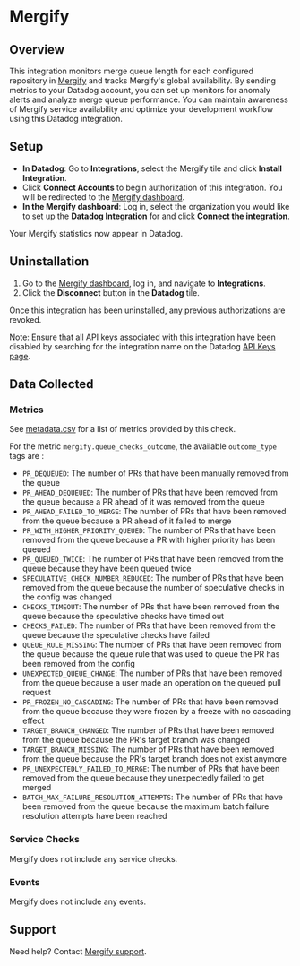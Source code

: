 # Mergify

## Overview

This integration monitors merge queue length for each configured repository in [Mergify][1] and tracks Mergify's global availability. By sending metrics to your Datadog account, you can set up monitors for anomaly alerts and analyze merge queue performance. You can maintain awareness of Mergify service availability and optimize your development workflow using this Datadog integration.

## Setup

- **In Datadog**: Go to **Integrations**, select the Mergify tile and click **Install Integration**.
- Click **Connect Accounts** to begin authorization of this integration. You will be redirected to the [Mergify dashboard][3].
- **In the Mergify dashboard**: Log in, select the organization you would like to set up the **Datadog Integration** for and click **Connect the integration**.

Your Mergify statistics now appear in Datadog.

## Uninstallation

1. Go to the [Mergify dashboard][3], log in, and navigate to **Integrations**.
2. Click the **Disconnect** button in the **Datadog** tile.

Once this integration has been uninstalled, any previous authorizations are revoked.

Note: Ensure that all API keys associated with this integration have been disabled by searching for the integration name on the Datadog [API Keys page][4].

## Data Collected

### Metrics

See [metadata.csv][2] for a list of metrics provided by this check.

For the metric `mergify.queue_checks_outcome`, the available `outcome_type` tags are :

- `PR_DEQUEUED`: The number of PRs that have been manually removed from the queue
- `PR_AHEAD_DEQUEUED`: The number of PRs that have been removed from the queue because a PR ahead of it was removed from the queue
- `PR_AHEAD_FAILED_TO_MERGE`: The number of PRs that have been removed from the queue because a PR ahead of it failed to merge
- `PR_WITH_HIGHER_PRIORITY_QUEUED`: The number of PRs that have been removed from the queue because a PR with higher priority has been queued
- `PR_QUEUED_TWICE`: The number of PRs that have been removed from the queue because they have been queued twice
- `SPECULATIVE_CHECK_NUMBER_REDUCED`: The number of PRs that have been removed from the queue because the number of speculative checks in the config was changed
- `CHECKS_TIMEOUT`: The number of PRs that have been removed from the queue because the speculative checks have timed out
- `CHECKS_FAILED`: The number of PRs that have been removed from the queue because the speculative checks have failed
- `QUEUE_RULE_MISSING`: The number of PRs that have been removed from the queue because the queue rule that was used to queue the PR has been removed from the config
- `UNEXPECTED_QUEUE_CHANGE`: The number of PRs that have been removed from the queue because a user made an operation on the queued pull request
- `PR_FROZEN_NO_CASCADING`: The number of PRs that have been removed from the queue because they were frozen by a freeze with no cascading effect
- `TARGET_BRANCH_CHANGED`: The number of PRs that have been removed from the queue because the PR's target branch was changed
- `TARGET_BRANCH_MISSING`: The number of PRs that have been removed from the queue because the PR's target branch does not exist anymore
- `PR_UNEXPECTEDLY_FAILED_TO_MERGE`: The number of PRs that have been removed from the queue because they unexpectedly failed to get merged
- `BATCH_MAX_FAILURE_RESOLUTION_ATTEMPTS`: The number of PRs that have been removed from the queue because the maximum batch failure resolution attempts have been reached

### Service Checks

Mergify does not include any service checks.

### Events

Mergify does not include any events.

## Support

Need help? Contact [Mergify support][1].

[1]: https://mergify.com
[2]: https://github.com/DataDog/integrations-extras/blob/master/mergify/metadata.csv
[3]: https://dashboard.mergify.com
[4]: https://app.datadoghq.com/organization-settings/api-keys?filter=Mergify
